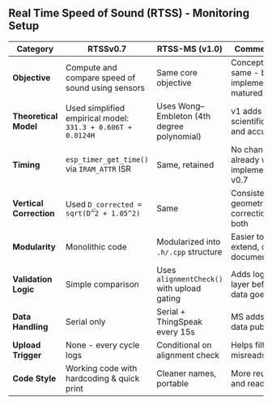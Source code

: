 ## Real Time Speed of Sound (RTSS) - Monitoring Setup

| Category                | RTSSv0.7                                                    | RTSS-MS (v1.0)                             | Commentary                                     |
| ----------------------- | ----------------------------------------------------------- | ------------------------------------------ | ---------------------------------------------- |
| **Objective**           | Compute and compare speed of sound using sensors            | Same core objective                        | Conceptually same - but implementation matured |
| **Theoretical Model**   | Used simplified empirical model: `331.3 + 0.606T + 0.0124H` | Uses Wong–Embleton (4th degree polynomial) | v1 adds scientific rigor and accuracy          |
| **Timing**              | `esp_timer_get_time()` via `IRAM_ATTR` ISR                  | Same, retained                             | No change - already well-implemented in v0.7   |
| **Vertical Correction** | Used `D_corrected = sqrt(D^2 + 1.05^2)`                     | Same                                       | Consistent geometric correction in both        |
| **Modularity**          | Monolithic code                                             | Modularized into `.h/.cpp` structure       | Easier to extend, debug, document              |
| **Validation Logic**    | Simple comparison                                           | Uses `alignmentCheck()` with upload gating | Adds logic layer before data goes out          |
| **Data Handling**       | Serial only                                                 | Serial + ThingSpeak every 15s              | MS adds live data publishing                   |
| **Upload Trigger**      | None - every cycle logs                                     | Conditional on alignment check             | Helps filter out misreads/noise                |
| **Code Style**          | Working code with hardcoding & quick print                  | Cleaner names, portable                    | More reusable and readable                     |
